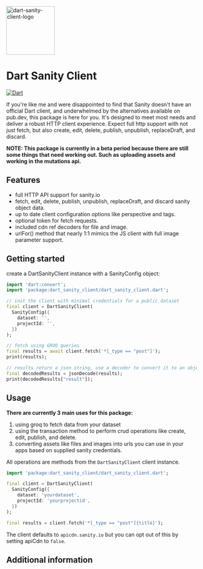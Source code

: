 <img width="128" alt="dart-sanity-client-logo" src="https://github.com/user-attachments/assets/077aa24d-ea9e-42da-b5d7-f2dfa16775f6" />

# Dart Sanity Client
[![Dart](https://github.com/parkerhutchinson/dart_sanity_client/actions/workflows/dart.yml/badge.svg)](https://github.com/parkerhutchinson/dart_sanity_client/actions/workflows/dart.yml)

If you're like me and were disappointed to find that Sanity doesn't have an official Dart client, and underwhelmed by the alternatives available on pub.dev, this package is here for you. It's designed to meet most needs and deliver a robust HTTP client experience. Expect full http support with not just fetch, but also create, edit, delete, publish, unpublish, replaceDraft, and discard.

**NOTE: This package is currently in a beta period because there are still some things that need working out. Such as uploading assets and working in the mutations api.**

## Features

* full HTTP API support for sanity.io
* fetch, edit, delete, publish, unpublish, replaceDraft, and discard sanity object data.
* up to date client configuration options like perspective and tags.
* optional token for fetch requests.
* included cdn ref decoders for file and image.
* urlFor() method that nearly 1:1 mimics the JS client with full image parameter support.

## Getting started

create a DartSanityClient instance with a SanityConfig object:

```dart
import 'dart:convert';
import 'package:dart_sanity_client/dart_sanity_client.dart';

// init the client with minimal credentials for a public dataset
final client = DartSanityClient(
  SanityConfig({
    dataset: '',
    projectId: '',
  })
);

// fetch using GROQ queries
final results = await client.fetch('*[_type == "post"]');
print(results);

// results return a json string, use a decoder to convert it to an object
final decodedResults = jsonDecode(results);
print(decodedResults["result"]);
```

## Usage

**There are currently 3 main uses for this package:**

1. using groq to fetch data from your dataset
2. using the transaction method to perform crud operations like create, edit, publish, and delete.
3. converting assets like files and images into urls you can use in your apps based on supplied sanity credentials.

All operations are methods from the `DartSanityClient` client instance. 
```dart
import 'package:dart_sanity_client/dart_sanity_client.dart';

final client = DartSanityClient(
  SanityConfig({
    dataset: 'yourdataset',
    projectId: 'yourprojectid',
  })
);

final results = client.fetch('*[_type == "post"]{title}');
```

The client defaults to `apicdn.sanity.io` but you can opt out of this by setting apiCdn to `false`. 


## Additional information


